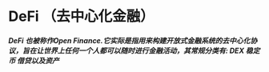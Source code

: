 #	DeFi （去中心化金融）

#####	DeFi 也被称作Open Finance.它实际是指用来构建开放式金融系统的去中心化协议，旨在让世界上任何一个人都可以随时进行金融活动，其常规分类有: DEX  稳定币 借贷以及资产

